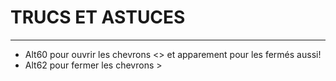 # TRUCS ET ASTUCES
__________________

* Alt60 pour ouvrir les chevrons <> et apparement pour les fermés aussi!
* Alt62 pour fermer les chevrons >